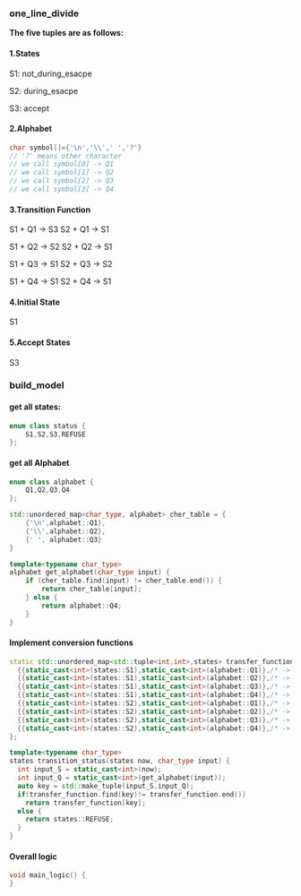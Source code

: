 ### one_line_divide

**The five tuples are as follows:**

#### 1.States

S1: not_during_esacpe

S2: during_esacpe

S3: accept

#### 2.Alphabet

```c++
char symbol[]={'\n','\\',' ','?'}
// '?' means other character
// we call symbol[0] -> Q1
// we call symbol[1] -> Q2
// we call symbol[2] -> Q3
// we call symbol[3] -> Q4
```

#### 3.Transition Function

S1 + Q1 -> S3          S2 + Q1 -> S1

S1 + Q2 -> S2          S2 + Q2 -> S1

S1 + Q3 -> S1          S2 + Q3 -> S2

S1 + Q4 -> S1          S2 + Q4 -> S1



#### 4.Initial State

S1

#### 5.Accept States

S3



### build_model

#### get all states:

```c++
enum class status {
    S1,S2,S3,REFUSE
};

```



#### get all Alphabet

```c++
enum class alphabet {
    Q1,Q2,Q3,Q4
};

std::unordered_map<char_type, alphabet> cher_table = {
    {'\n',alphabet::Q1},
    {'\\',alphabet::Q2},
    {' ', alphabet::Q3}
}

template<typename char_type>
alphabet get_alphabet(char_type input) {
    if (cher_table.find(input) != cher_table.end()) {
    	return cher_table[input];
    } else {
        return alphabet::Q4;
    }
}
```



#### Implement conversion functions

```c++
static std::unordered_map<std::tuple<int,int>,states> transfer_function = {
  {{static_cast<int>(states::S1),static_cast<int>(alphabet::Q1)},/* -> */states::S3},
  {{static_cast<int>(states::S1),static_cast<int>(alphabet::Q2)},/* -> */states::S2},
  {{static_cast<int>(states::S1),static_cast<int>(alphabet::Q3)},/* -> */states::S1},
  {{static_cast<int>(states::S1),static_cast<int>(alphabet::Q4)},/* -> */states::S1},
  {{static_cast<int>(states::S2),static_cast<int>(alphabet::Q1)},/* -> */states::S1},
  {{static_cast<int>(states::S2),static_cast<int>(alphabet::Q2)},/* -> */states::S1},
  {{static_cast<int>(states::S2),static_cast<int>(alphabet::Q3)},/* -> */states::S2},
  {{static_cast<int>(states::S2),static_cast<int>(alphabet::Q4)},/* -> */states::S1},
};

template<typename char_type>
states transition_status(states now, char_type input) {
  int input_S = static_cast<int>(now);
  int input_Q = static_cast<int>(get_alphabet(input));
  auto key = std::make_tuple(input_S,input_Q);
  if(transfer_function.find(key)!= transfer_function.end())
    return transfer_function[key];
  else {
    return states::REFUSE;
  }
}
```



#### Overall logic

```c++
void main_logic() {
}
```

